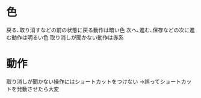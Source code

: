 # 色
戻る､取り消すなどの前の状態に戻る動作は暗い色
次へ､進む､保存などの次に進む動作は明るい色
取り消しが聞かない動作は赤系

# 動作
取り消しが聞かない操作にはショートカットをつけない
->誤ってショートカットを発動させたら大変
